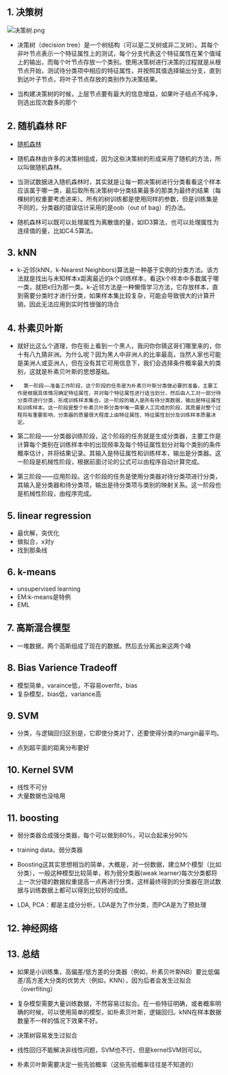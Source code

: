 ## 1. 决策树


![决策树.png](http://upload-images.jianshu.io/upload_images/4097708-d49db16e11942935.png?imageMogr2/auto-orient/strip%7CimageView2/2/w/1240)

- 决策树（decision tree）是一个树结构（可以是二叉树或非二叉树）。其每个非叶节点表示一个特征属性上的测试，每个分支代表这个特征属性在某个值域上的输出，而每个叶节点存放一个类别。使用决策树进行决策的过程就是从根节点开始，测试待分类项中相应的特征属性，并按照其值选择输出分支，直到到达叶子节点，将叶子节点存放的类别作为决策结果。

- 当构建决策树的时候，上层节点要有最大的信息增益，如果叶子结点不纯净，则选出现次数多的那个

## 2. 随机森林 RF

- [随机森林](http://blog.csdn.net/holybin/article/details/25653597)

- 随机森林由许多的决策树组成，因为这些决策树的形成采用了随机的方法，所以叫做随机森林。

- 当测试数据进入随机森林时，其实就是让每一颗决策树进行分类看看这个样本应该属于哪一类，最后取所有决策树中分类结果最多的那类为最终的结果（每棵树的权重要考虑进来）。所有的树训练都是使用同样的参数，但是训练集是不同的，分类器的错误估计采用的是oob（out of bag）的办法。

- 随机森林可以既可以处理属性为离散值的量，如ID3算法，也可以处理属性为连续值的量，比如C4.5算法。

## 3. kNN

- k-近邻(kNN，k-Nearest Neighbors)算法是一种基于实例的分类方法。该方法就是找出与未知样本x距离最近的k个训练样本，看这k个样本中多数属于哪一类，就把x归为那一类。k-近邻方法是一种懒惰学习方法，它存放样本，直到需要分类时才进行分类，如果样本集比较复杂，可能会导致很大的计算开销，因此无法应用到实时性很强的场合

## 4. 朴素贝叶斯

- 就好比这么个道理，你在街上看到一个黑人，我问你你猜这哥们哪里来的，你十有八九猜非洲。为什么呢？因为黑人中非洲人的比率最高，当然人家也可能是美洲人或亚洲人，但在没有其它可用信息下，我们会选择条件概率最大的类别，这就是朴素贝叶斯的思想基础。

-       第一阶段——准备工作阶段，这个阶段的任务是为朴素贝叶斯分类做必要的准备，主要工作是根据具体情况确定特征属性，并对每个特征属性进行适当划分，然后由人工对一部分待分类项进行分类，形成训练样本集合。这一阶段的输入是所有待分类数据，输出是特征属性和训练样本。这一阶段是整个朴素贝叶斯分类中唯一需要人工完成的阶段，其质量对整个过程将有重要影响，分类器的质量很大程度上由特征属性、特征属性划分及训练样本质量决定。

- 第二阶段——分类器训练阶段，这个阶段的任务就是生成分类器，主要工作是计算每个类别在训练样本中的出现频率及每个特征属性划分对每个类别的条件概率估计，并将结果记录。其输入是特征属性和训练样本，输出是分类器。这一阶段是机械性阶段，根据前面讨论的公式可以由程序自动计算完成。

- 第三阶段——应用阶段。这个阶段的任务是使用分类器对待分类项进行分类，其输入是分类器和待分类项，输出是待分类项与类别的映射关系。这一阶段也是机械性阶段，由程序完成。

## 5. linear regression

- 最优解，突优化
- 做拟合，x对y
- 找到那条线

## 6. k-means

- unsupervised learning
- EM:k-means是特例
- EML

## 7. 高斯混合模型

- 一堆数据，两个高斯组成了现在的数据。然后去分离出来这两个峰

## 8. Bias Varience Tradeoff

- 模型简单，varaince低，不容易overfit，bias
- 复杂模型，bias低，variance高

## 9. SVM

- 分类，与逻辑回归区别是，它即使分类对了，还要使得分类的margin最平均。

- 点到超平面的距离分布要好

## 10. Kernel SVM
- 线性不可分
- 大量数据也没啥用

## 11. boosting

- 弱分类器合成强分类器，每个可以做到80%，可以合起来分90%
- training data，弱分类器
- Boosting这其实思想相当的简单，大概是，对一份数据，建立M个模型（比如分类），一般这种模型比较简单，称为弱分类器(weak learner)每次分类都将上一次分错的数据权重提高一点再进行分类，这样最终得到的分类器在测试数据与训练数据上都可以得到比较好的成绩。

- LDA, PCA：都是主成分分析，LDA是为了作分类，而PCA是为了预处理

## 12. 神经网络

## 13. 总结

- 如果是小训练集，高偏差/低方差的分类器（例如，朴素贝叶斯NB）要比低偏差/高方差大分类的优势大（例如，KNN），因为后者会发生过拟合（overfiting）

- 复杂模型需要大量训练数据，不然容易过拟合。在一些特征明确，或者概率明确的时候，可以使用简单的模型，如朴素贝叶斯，逻辑回归。kNN在样本数据数量不一样的情况下效果不好。

- 决策树容易发生过拟合

- 线性回归不能解决非线性问题，SVM也不行，但是kernelSVM则可以。

- 朴素贝叶斯需要决定一些先验概率（这些先验概率往往是不知道的）
